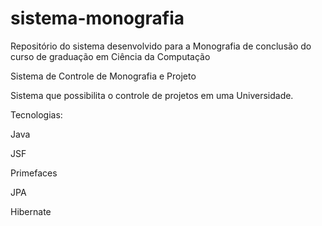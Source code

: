 # sistema-monografia
Repositório do sistema desenvolvido para a Monografia de conclusão do curso de graduação em Ciência da Computação

Sistema de Controle de Monografia e Projeto
  
  Sistema que possibilita o controle de projetos em uma Universidade.
  
Tecnologias:

  Java
  
  JSF
  
  Primefaces
  
  JPA
  
  Hibernate
